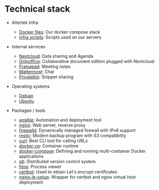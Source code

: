 # Technical stack

- Altertek Infra
  - [Docker files](https://github.com/altertek/dockerfiles): Our docker compose stack
  - [Infra scripts](https://github.com/altertek/infra-scripts): Scripts used on our servers

- Internal services
  - [Nextcloud](https://nextcloud.com): Data sharing and Agenda
  - [Onlyoffice](https://www.onlyoffice.com/): Collaborative document edition plugged with Nextcloud
  - [Framapad](https://framapad.org/): Meeting notes
  - [Mattermost](https://mattermost.org): Chat
  - [Privatebin](https://privatebin.info/): Snippet sharing

- Operating systems
  - [Debian](https://www.debian.org)
  - [Ubuntu](https://ubuntu.com)

- Packages / tools
  - [ansible](https://www.ansible.com/): Automation and deployment tool
  - [nginx](https://www.nginx.com): Web server, reverse proxy
  - [firewalld](https://firewalld.org/): Dynamically managed firewall with IPv6 support
  - [restic](https://restic.net): Modern backup program with S3 compatibility
  - [curl](https://curl.se): Best CLI tool for calling URLs
  - [docker-ce](https://www.docker.com/products/container-runtime): Container runtime
  - [docker-compose](https://docs.docker.com/compose): Defining and running multi-container Docker applications
  - [git](https://git-scm.com): Distributed version control system
  - [htop](https://htop.dev): Process viewer
  - [certbot](https://certbot.eff.org/): Used to obtain Let's encrypt certificates
  - [nginx-le-setup](https://github.com/alpha14/nginx-le-setup): Wrapper for certbot and nginx virtual host deployment
